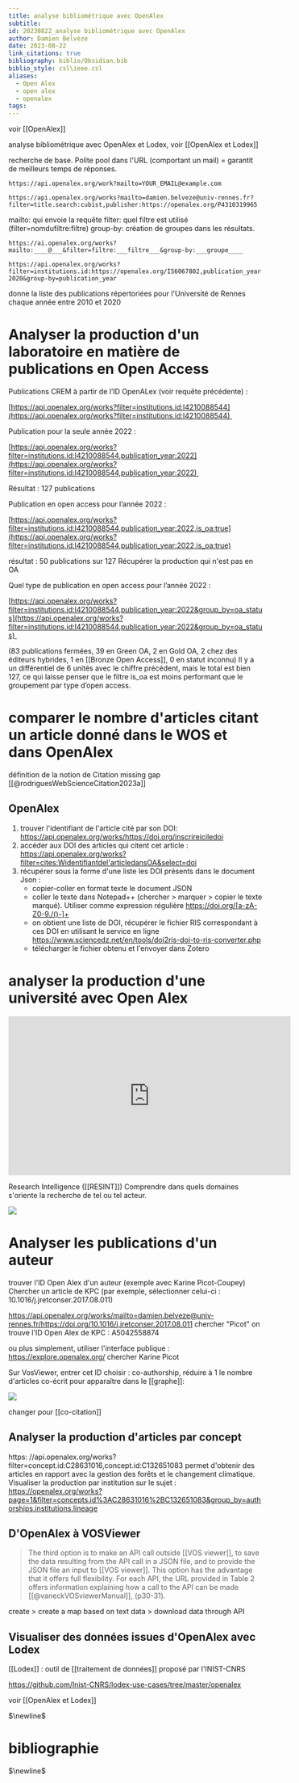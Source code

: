 ```yaml
---
title: analyse bibliométrique avec OpenAlex
subtitle: 
id: 20230822_analyse bibliométrique avec OpenAlex
author: Damien Belvèze
date: 2023-08-22
link_citations: true
bibliography: biblio/Obsidian.bib
biblio_style: csl\ieee.csl
aliases:
  - Open Alex
  - open alex
  - openalex
tags:
---
```

voir [[OpenAlex]]

analyse bibliométrique avec OpenAlex et Lodex, voir [[OpenAlex et Lodex]]

recherche de base. 
Polite pool dans l'URL (comportant un mail) = garantit de meilleurs temps de réponses. 

`https://api.openalex.org/work?mailto=YOUR_EMAIL@example.com`

````
https://api.openalex.org/works?mailto=damien.belveze@univ-rennes.fr?filter=title.search:cubist,publisher:https://openalex.org/P4310319965
````


mailto: qui envoie la requête
filter: quel filtre est utilisé (filter=nomdufiltre:filtre)
group-by: création de groupes dans les résultats. 

````
https://ai.openalex.org/works? mailto:____@___&filter=filtre:___filtre___&group-by:___groupe____
````

```
https://api.openalex.org/works?filter=institutions.id:https://openalex.org/I56067802,publication_year:2010-2020&group-by=publication_year
```

donne la liste des publications répertoriées pour l'Université de Rennes chaque année entre 2010 et 2020


# Analyser la production d'un laboratoire en matière de publications en Open Access

Publications CREM à partir de l’ID OpenALex (voir requête précédente) : 

[https://api.openalex.org/works?filter=institutions.id:I4210088544](https://api.openalex.org/works?filter=institutions.id:I4210088544) 

Publication pour la seule année 2022 :  

[https://api.openalex.org/works?filter=institutions.id:I4210088544,publication_year:2022](https://api.openalex.org/works?filter=institutions.id:I4210088544,publication_year:2022) 

Résultat : 127 publications

Publication en open access pour l’année 2022 :  

[https://api.openalex.org/works?filter=institutions.id:I4210088544,publication_year:2022,is_oa:true](https://api.openalex.org/works?filter=institutions.id:I4210088544,publication_year:2022,is_oa:true)

résultat : 50 publications sur 127 
Récupérer la production qui n'est pas en OA

Quel type de publication en open access pour l’année 2022 : 

[https://api.openalex.org/works?filter=institutions.id:I4210088544,publication_year:2022&group_by=oa_status](https://api.openalex.org/works?filter=institutions.id:I4210088544,publication_year:2022&group_by=oa_status) 

(83 publications fermées, 39 en Green OA, 2 en Gold OA, 2 chez des éditeurs hybrides, 1 en [[Bronze Open Access]], 0 en statut inconnu) Il y a un différentiel de 6 unités avec le chiffre précédent, mais le total est bien 127, ce qui laisse penser que le filtre is_oa est moins performant que le groupement par type d’open access.
# comparer le nombre d'articles citant un article donné dans le WOS et dans OpenAlex

définition de la notion de Citation missing gap [[@rodriguesWebScienceCitation2023a]]

## OpenAlex

1. trouver l'identifiant de l'article cité par son DOI: https://api.openalex.org/works/https://doi.org/inscrireiciledoi
2. accéder aux DOI des articles qui citent cet article : https://api.openalex.org/works?filter=cites:Widentifiantdel'articledansOA&select=doi
3. récupérer sous la forme d'une liste les DOI présents dans le document Json : 
    - copier-coller en format texte le document JSON
    - coller le texte dans Notepad++ (chercher > marquer > copier le texte marqué). Utiliser comme expression régulière https://doi.org/[a-zA-Z0-9./()-]+
    - on obtient une liste de DOI, récupérer le fichier RIS correspondant à ces DOI en utilisant le service en ligne https://www.sciencedz.net/en/tools/doi2ris-doi-to-ris-converter.php
    - télécharger le fichier obtenu et l'envoyer dans Zotero


# analyser la production d'une université avec Open Alex

<iframe width="560" height="315" src="https://www.youtube.com/embed/FbbeUGd6i-4?si=iPgMcvT6pVq5v6Hy" title="YouTube video player" frameborder="0" allow="accelerometer; autoplay; clipboard-write; encrypted-media; gyroscope; picture-in-picture; web-share" allowfullscreen></iframe>

Research Intelligence ([[RESINT]]) 
Comprendre dans quels domaines s'oriente la recherche de tel ou tel acteur. 


![](images/RESINT_openalex.PNG)

# Analyser les publications d'un auteur

trouver l'ID Open Alex d'un auteur (exemple avec Karine Picot-Coupey)
Chercher un article de KPC (par exemple, sélectionner celui-ci : 10.1016/j.jretconser.2017.08.011)

https://api.openalex.org/works/mailto=damien.belveze@univ-rennes.fr/https://doi.org/10.1016/j.jretconser.2017.08.011
chercher "Picot"
on trouve l'ID Open Alex de KPC : A5042558874

ou plus simplement, utiliser l'interface publique : https://explore.openalex.org/
chercher Karine Picot


Sur VosViewer, entrer cet ID
choisir : co-authorship, réduire à 1 le nombre d'articles co-écrit pour apparaître dans le [[graphe]]: 

![](images/graph_karine_picot.png)

changer pour [[co-citation]]

## Analyser la production d'articles par concept

https: //api.openalex.org/works?filter=concept.id:C28631016,concept.id:C132651083
permet d'obtenir des articles en rapport avec la gestion des forêts et le changement climatique.
Visualiser la production par institution sur le sujet : 
https://openalex.org/works?page=1&filter=concepts.id%3AC28631016%2BC132651083&group_by=authorships.institutions.lineage

## D'OpenAlex à VOSViewer

> The third option is to make an API call outside [[VOS viewer]], to save the data resulting from the API call in a JSON file, and to provide the JSON file an input to [[VOS viewer]]. This option has the advantage that it offers full flexibility. For each API, the URL provided in Table 2 offers information explaining how a call to the API can be made [[@vaneckVOSviewerManual]], (p30-31).

create > create a map based on text data > download data through API

## Visualiser des données issues d'OpenAlex avec Lodex

[[Lodex]] : outil de [[traitement de données]] proposé par l'INIST-CNRS

https://github.com/Inist-CNRS/lodex-use-cases/tree/master/openalex

voir [[OpenAlex et Lodex]]


$\newline$
# bibliographie
$\newline$






